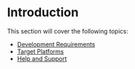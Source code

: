 # Introduction

This section will cover the following topics:

- [Development Requirements](requirements.md)
- [Target Platforms](platforms.md)
- [Help and Support](help_and_support.md)
